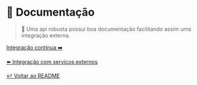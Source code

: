 # 📜 Documentação

> 🐂 Uma api robusta possui boa documentação facilitando assim uma integração externa.

[Integração contínua ➡️](continua.md)

[⬅️ Integração com serviços externos](externos.md)

[↩️ Voltar ao README ](README.md)